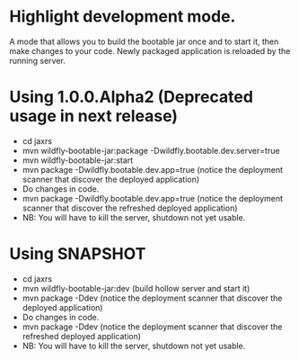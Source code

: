 # Highlight development mode. 

A mode that allows you to build the bootable jar once and to start it, then make changes to your
code. Newly packaged application is reloaded by the running server.

Using 1.0.0.Alpha2 (Deprecated usage in next release)
=====================================================
* cd jaxrs
* mvn wildfly-bootable-jar:package -Dwildfly.bootable.dev.server=true
* mvn wildfly-bootable-jar:start
* mvn package -Dwildfly.bootable.dev.app=true (notice the deployment scanner that discover the deployed application)
* Do changes in code.
* mvn package -Dwildfly.bootable.dev.app=true (notice the deployment scanner that discover the refreshed deployed application)
* NB: You will have to kill the server, shutdown not yet usable.

Using SNAPSHOT
==============
* cd jaxrs
* mvn wildfly-bootable-jar:dev (build hollow server and start it)
* mvn package -Ddev (notice the deployment scanner that discover the deployed application)
* Do changes in code.
* mvn package -Ddev (notice the deployment scanner that discover the refreshed deployed application)
* NB: You will have to kill the server, shutdown not yet usable.
